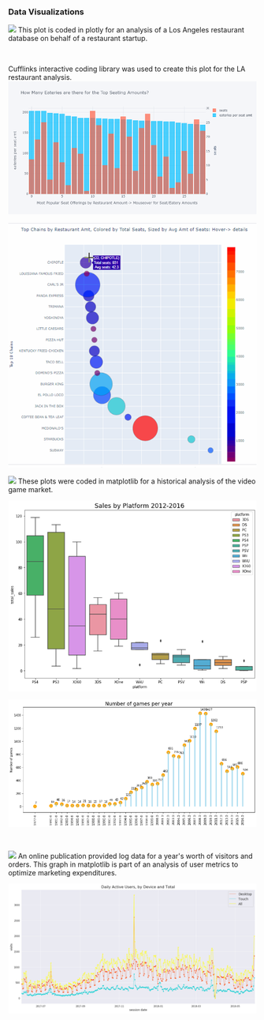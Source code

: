 ### Data Visualizations

![](https://img.shields.io/badge/-plotly%204.9.0-blue) 
This plot is coded in plotly for an analysis of a Los Angeles restaurant database on behalf of a restaurant startup.

<br>

Cufflinks interactive coding library was used to create this plot for the LA restaurant analysis.
![](https://github.com/daiichigo/Analytics/blob/main/assets/amt_eateries_per_seating_amt.png)

![](https://github.com/daiichigo/Analytics/blob/main/assets/topchains_interactive.gif)

![](https://img.shields.io/badge/-Matplotlib%203.1.3-blue)
These plots were coded in matplotlib for a historical analysis of the video game market.
<br>

![](https://github.com/daiichigo/Analytics/blob/main/assets/salesbyplatform.png)

![](https://github.com/daiichigo/Analytics/blob/main/assets/numberofgamesperyr.png)

<br>

![](https://img.shields.io/badge/-Matplotlib%203.1.3-blue)
An online publication provided log data for a year's worth of visitors and orders. 
This graph in matplotlib is part of an analysis of user metrics to optimize marketing expenditures.

![](https://github.com/daiichigo/Analytics/blob/main/assets/dailyactiveusers.png)







